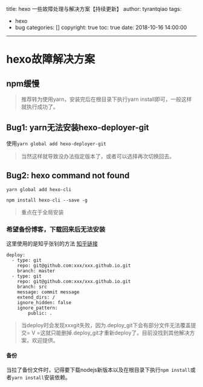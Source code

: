 title: hexo 一些故障处理与解决方案【持续更新】
author: tyrantqiao
tags:
- hexo
- bug
categories: []
copyright: true
toc: true
date: 2018-10-16 14:00:00
---

# hexo故障解决方案

## npm缓慢

> 推荐转为使用yarn，安装完后在根目录下执行yarn install即可，一般这样就执行成功了。

## Bug1: yarn无法安装hexo-deployer-git

使用`yarn global add hexo-deployer-git`
> 当然这样就导致没办法指定版本了，或者可以选择再次切换回去。

## Bug2: hexo command not found

`yarn global add hexo-cli`

`npm install hexo-cli --save -g`
> 重点在于全局安装

### 希望备份博客，下载回来后无法安装

这里使用的是知乎张钊的方法
[知乎链接](https://www.zhihu.com/question/21193762)

```code
deploy:
  - type: git
    repo: git@github.com:xxx/xxx.github.io.git
    branch: master
  - type: git
    repo: git@github.com:xxx/xxx.github.io.git
    branch: src
    message: commit message
    extend_dirs: /
    ignore_hidden: false
    ignore_pattern:
        public: .
```

> 当deploy时会发现xxxgit失败，因为.deploy_git下会有部分文件无法覆盖提交= V =这就只能删掉.deploy_git才重新deploy了。目前没找到其他解决方案，欢迎提供。

#### 备份

当拉了备份文件时，记得要下载nodejs新版本以及在根目录下执行`npm install`或者`yarn install`安装依赖。